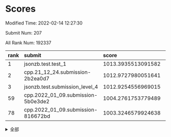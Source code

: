 # Scores

Modified Time: 2022-02-14 12:27:30

Submit Num: 207

All Rank Num: 192337

| rank |               submit               |       score        |       sigma        | pk_num |
| :--- | :--------------------------------- | :----------------- | :----------------- | :----- |
| 1    | jsonzb.test.test_1                 | 1013.3935513091582 | 0.7930086332896648 | 3711   |
| 2    | cpp.21_12_24.submission-2b2ea0d7   | 1012.9727980051641 | 0.8241296773191278 | 3711   |
| 3    | jsonzb.test.submission_level_4     | 1012.9254556969015 | 0.8066325238178906 | 3718   |
| 59   | cpp.2022_01_09.submission-5b0e3de2 | 1004.2761753779489 | 0.7143211395878708 | 3717   |
| 78   | cpp.2022_01_09.submission-816672bd | 1003.3246579924638 | 0.7085331528173614 | 3719   |


<details>
<summary>全部</summary>

| rank |                 submit                 |       score        |       sigma        | pk_num |
| :--- | :------------------------------------- | :----------------- | :----------------- | :----- |
| 1    | jsonzb.test.test_1                     | 1013.3935513091582 | 0.7930086332896648 | 3711   |
| 2    | cpp.21_12_24.submission-2b2ea0d7       | 1012.9727980051641 | 0.8241296773191278 | 3711   |
| 3    | jsonzb.test.submission_level_4         | 1012.9254556969015 | 0.8066325238178906 | 3718   |
| 4    | gobigger.level_3.submission_level_3_10 | 1012.4390038153665 | 0.8004263433646365 | 3716   |
| 5    | gobigger.level_3.submission_level_3_38 | 1012.3903500427607 | 0.8037970367822924 | 3719   |
| 6    | gobigger.level_3.submission_level_3_30 | 1011.354099637554  | 0.7816224759100092 | 3716   |
| 7    | gobigger.level_3.submission_level_3_29 | 1011.33973087356   | 0.7829142850722463 | 3717   |
| 8    | gobigger.level_3.submission_level_3_23 | 1011.2829981754735 | 0.7665685109187248 | 3715   |
| 9    | gobigger.level_3.submission_level_3_13 | 1010.9275804262952 | 0.7711663690637838 | 3716   |
| 10   | gobigger.level_3.submission_level_3_27 | 1010.8761270880119 | 0.7735420263214605 | 3718   |
| 11   | gobigger.level_3.submission_level_3_14 | 1010.7588134899373 | 0.7654299180481103 | 3718   |
| 12   | gobigger.level_3.submission_level_3_48 | 1010.6153562709725 | 0.7489597448437939 | 3720   |
| 13   | gobigger.level_3.submission_level_3_16 | 1010.5197361749504 | 0.7858195321760676 | 3714   |
| 14   | gobigger.level_3.submission_level_3_4  | 1010.5053774594304 | 0.7846973109887773 | 3716   |
| 15   | gobigger.level_3.submission_level_3_41 | 1010.457216015791  | 0.7588403632025708 | 3712   |
| 16   | gobigger.level_3.submission_level_3_6  | 1010.4083811900908 | 0.785498961769079  | 3720   |
| 17   | gobigger.level_3.submission_level_3_24 | 1010.3729387464562 | 0.7640167917124684 | 3713   |
| 18   | gobigger.level_3.submission_level_3_31 | 1010.2392136115759 | 0.760396830391304  | 3720   |
| 19   | gobigger.level_3.submission_level_3_40 | 1010.1605476433252 | 0.7472275408040153 | 3716   |
| 20   | gobigger.level_3.submission_level_3_36 | 1010.1422488130484 | 0.774573847843513  | 3720   |
| 21   | gobigger.level_3.submission_level_3_11 | 1010.0957184734675 | 0.7539655130792375 | 3721   |
| 22   | gobigger.level_3.submission_level_3_42 | 1010.0237149763308 | 0.7495219273654349 | 3719   |
| 23   | gobigger.level_3.submission_level_3_7  | 1010.0097437503824 | 0.779775504496629  | 3717   |
| 24   | gobigger.level_3.submission_level_3_25 | 1009.9463511629814 | 0.7526785274563401 | 3721   |
| 25   | gobigger.level_3.submission_level_3_2  | 1009.9345055835978 | 0.77740012495417   | 3718   |
| 26   | gobigger.level_3.submission_level_3_33 | 1009.9164346168311 | 0.7696851173967824 | 3718   |
| 27   | gobigger.level_3.submission_level_3_26 | 1009.9095957398332 | 0.773554496617392  | 3721   |
| 28   | gobigger.level_3.submission_level_3_3  | 1009.8189541225145 | 0.7561259314513799 | 3712   |
| 29   | gobigger.level_3.submission_level_3_21 | 1009.80053637372   | 0.7656526075800457 | 3720   |
| 30   | gobigger.level_3.submission_level_3_49 | 1009.7938750459648 | 0.7698910321659043 | 3716   |
| 31   | gobigger.level_3.submission_level_3_34 | 1009.791187710722  | 0.7481027265140561 | 3715   |
| 32   | gobigger.level_3.submission_level_3_22 | 1009.68804779589   | 0.7444229745557259 | 3721   |
| 33   | gobigger.level_3.submission_level_3_37 | 1009.6174007531097 | 0.764047878378404  | 3719   |
| 34   | gobigger.level_3.submission_level_3_12 | 1009.600269814465  | 0.7497821068780975 | 3719   |
| 35   | gobigger.level_3.submission_level_3_28 | 1009.5823731822969 | 0.7655594456931298 | 3720   |
| 36   | gobigger.level_3.submission_level_3_39 | 1009.5710120645433 | 0.7481323048841397 | 3722   |
| 37   | gobigger.level_3.submission_level_3_44 | 1009.4907903319229 | 0.7543696408047448 | 3715   |
| 38   | gobigger.level_3.submission_level_3_20 | 1009.4823302083512 | 0.7622065476932878 | 3713   |
| 39   | gobigger.level_3.submission_level_3_18 | 1009.4217236364096 | 0.742688596243542  | 3716   |
| 40   | gobigger.level_3.submission_level_3_19 | 1009.3611275395112 | 0.7726236149742238 | 3719   |
| 41   | gobigger.level_3.submission_level_3_47 | 1009.3111923911551 | 0.7371449358340719 | 3711   |
| 42   | gobigger.level_3.submission_level_3_15 | 1009.2927889918763 | 0.7643033789696185 | 3718   |
| 43   | gobigger.level_3.submission_level_3_45 | 1009.2774712587477 | 0.7733998246566954 | 3716   |
| 44   | gobigger.level_3.submission_level_3_5  | 1009.2707286835317 | 0.7799937686355214 | 3718   |
| 45   | gobigger.level_3.submission_level_3_8  | 1009.2079238077854 | 0.7418143865321973 | 3712   |
| 46   | gobigger.level_3.submission_level_3_32 | 1009.0677918956435 | 0.7464341546934924 | 3711   |
| 47   | gobigger.level_3.submission_level_3_0  | 1008.9697125195366 | 0.738155804333051  | 3718   |
| 48   | gobigger.level_3.submission_level_3_9  | 1008.8669967732163 | 0.7462632266839397 | 3714   |
| 49   | gobigger.level_3.submission_level_3_1  | 1008.6014669710778 | 0.7228683266980007 | 3711   |
| 50   | gobigger.level_3.submission_level_3_17 | 1008.5454575997212 | 0.7617175756932127 | 3718   |
| 51   | gobigger.level_3.submission_level_3_46 | 1008.4093478648111 | 0.7434607742595539 | 3718   |
| 52   | gobigger.level_3.submission_level_3_35 | 1008.2174512508176 | 0.7338248845785921 | 3716   |
| 53   | gobigger.level_3.submission_level_3_43 | 1007.877068665511  | 0.7299183581810083 | 3715   |
| 54   | gobigger.level_1.submission_level_1_22 | 1005.4865141759783 | 0.7280474047228614 | 3720   |
| 55   | gobigger.level_1.submission_level_1_23 | 1004.7660536938274 | 0.7223015971430911 | 3712   |
| 56   | gobigger.level_1.submission_level_1_29 | 1004.7639674847725 | 0.7126653746542788 | 3719   |
| 57   | gobigger.level_1.submission_level_1_33 | 1004.4768283044006 | 0.7181964595529938 | 3714   |
| 58   | gobigger.level_1.submission_level_1_15 | 1004.3202544478071 | 0.7069479880016372 | 3714   |
| 59   | cpp.2022_01_09.submission-5b0e3de2     | 1004.2761753779489 | 0.7143211395878708 | 3717   |
| 60   | gobigger.level_1.submission_level_1_44 | 1004.2652473439301 | 0.7251748809583591 | 3720   |
| 61   | gobigger.level_1.submission_level_1_30 | 1004.2439199101733 | 0.718469201969716  | 3712   |
| 62   | gobigger.level_1.submission_level_1_27 | 1004.2152248356656 | 0.713296769161628  | 3718   |
| 63   | gobigger.level_1.submission_level_1_49 | 1004.0070432344507 | 0.7255434985591516 | 3713   |
| 64   | gobigger.level_1.submission_level_1_48 | 1003.9940536815294 | 0.7282894135736901 | 3720   |
| 65   | gobigger.level_1.submission_level_1_24 | 1003.9335176744868 | 0.7029987026897613 | 3719   |
| 66   | gobigger.level_1.submission_level_1_4  | 1003.8815552693778 | 0.7266381101797844 | 3713   |
| 67   | gobigger.level_1.submission_level_1_19 | 1003.8524911676145 | 0.7187075734997803 | 3721   |
| 68   | gobigger.level_1.submission_level_1_17 | 1003.7912161489332 | 0.7231629927957206 | 3722   |
| 69   | gobigger.level_1.submission_level_1_34 | 1003.7341033368479 | 0.7213411705330245 | 3719   |
| 70   | gobigger.level_1.submission_level_1_1  | 1003.7262603846889 | 0.7162049981590256 | 3720   |
| 71   | gobigger.level_1.submission_level_1_18 | 1003.6748219544037 | 0.7206794108839126 | 3719   |
| 72   | gobigger.level_1.submission_level_1_39 | 1003.6055378266142 | 0.7181165265719609 | 3713   |
| 73   | gobigger.level_1.submission_level_1_35 | 1003.6030048197397 | 0.7101888686660873 | 3717   |
| 74   | gobigger.level_1.submission_level_1_7  | 1003.4696712766552 | 0.7201982732197723 | 3718   |
| 75   | gobigger.level_1.submission_level_1_6  | 1003.4276151855364 | 0.7164144339614906 | 3720   |
| 76   | gobigger.level_1.submission_level_1_42 | 1003.4104792664048 | 0.7203926451971342 | 3713   |
| 77   | gobigger.level_1.submission_level_1_31 | 1003.3444656959948 | 0.7136146738529622 | 3716   |
| 78   | cpp.2022_01_09.submission-816672bd     | 1003.3246579924638 | 0.7085331528173614 | 3719   |
| 79   | gobigger.level_1.submission_level_1_43 | 1003.3136136250237 | 0.7063999894176686 | 3711   |
| 80   | gobigger.level_1.submission_level_1_41 | 1003.3032594243122 | 0.7244014041587538 | 3719   |
| 81   | gobigger.level_1.submission_level_1_47 | 1003.2197914790947 | 0.7174618565957959 | 3716   |
| 82   | gobigger.level_1.submission_level_1_5  | 1003.1757808859535 | 0.7215394849716324 | 3710   |
| 83   | gobigger.level_1.submission_level_1_11 | 1003.1249917116102 | 0.7145151496697125 | 3716   |
| 84   | gobigger.level_1.submission_level_1_2  | 1003.0850899587268 | 0.7244486038510093 | 3713   |
| 85   | gobigger.level_1.submission_level_1_36 | 1003.0577900508364 | 0.7233813723441997 | 3714   |
| 86   | gobigger.level_1.submission_level_1_16 | 1002.9442876938384 | 0.7145823533210577 | 3724   |
| 87   | gobigger.level_1.submission_level_1_3  | 1002.900605399691  | 0.7210484651460202 | 3716   |
| 88   | gobigger.level_1.submission_level_1_8  | 1002.900434837445  | 0.7113075951308948 | 3720   |
| 89   | gobigger.level_1.submission_level_1_45 | 1002.8768275476776 | 0.7061942792234708 | 3711   |
| 90   | gobigger.level_1.submission_level_1_32 | 1002.8476511542628 | 0.7081019023598935 | 3716   |
| 91   | gobigger.level_1.submission_level_1_0  | 1002.8148201788887 | 0.7072808562656148 | 3713   |
| 92   | gobigger.level_1.submission_level_1_9  | 1002.5703364538928 | 0.709633255527456  | 3714   |
| 93   | gobigger.level_1.submission_level_1_25 | 1002.5509441754222 | 0.7059000537807872 | 3715   |
| 94   | gobigger.level_1.submission_level_1_46 | 1002.54732885917   | 0.7048968001771769 | 3713   |
| 95   | gobigger.level_1.submission_level_1_12 | 1002.5101224545238 | 0.7161950728507517 | 3717   |
| 96   | gobigger.level_1.submission_level_1_13 | 1002.4534151770733 | 0.7091240936316463 | 3717   |
| 97   | gobigger.level_1.submission_level_1_14 | 1002.4329002164906 | 0.7106887546586377 | 3719   |
| 98   | gobigger.level_1.submission_level_1_26 | 1002.3095138655802 | 0.7119355337572578 | 3716   |
| 99   | gobigger.level_1.submission_level_1_10 | 1002.3044764375152 | 0.7145821876623858 | 3717   |
| 100  | gobigger.level_1.submission_level_1_20 | 1002.2451652651428 | 0.7156053957107051 | 3716   |
| 101  | gobigger.level_1.submission_level_1_28 | 1002.2023521171457 | 0.7064654096568296 | 3719   |
| 102  | gobigger.level_1.submission_level_1_38 | 1002.1112590486144 | 0.7151729352168916 | 3714   |
| 103  | gobigger.level_1.submission_level_1_37 | 1002.0419027186007 | 0.72403436515571   | 3717   |
| 104  | gobigger.level_1.submission_level_1_21 | 1001.8059565483261 | 0.7141532305586267 | 3715   |
| 105  | gobigger.level_1.submission_level_1_40 | 1001.7463408431269 | 0.7227143658193118 | 3715   |
| 106  | gobigger.random.submission_random_37   | 997.9662416890608  | 0.7110015219954308 | 3717   |
| 107  | gobigger.random.submission_random_6    | 997.7711171967413  | 0.7049095954883863 | 3715   |
| 108  | gobigger.random.submission_random_31   | 997.5030020278178  | 0.7098812605286972 | 3720   |
| 109  | gobigger.random.submission_random_47   | 996.9380493189251  | 0.7104550433960232 | 3719   |
| 110  | gobigger.random.submission_random_43   | 996.8969124744015  | 0.7105599072792174 | 3714   |
| 111  | gobigger.random.submission_random_44   | 996.7758898854685  | 0.7074484554559863 | 3719   |
| 112  | gobigger.random.submission_random_25   | 996.7440710891807  | 0.7047770080750123 | 3718   |
| 113  | gobigger.random.submission_random_23   | 996.7322140374274  | 0.7241416696367755 | 3717   |
| 114  | gobigger.random.submission_random_40   | 996.6414915318601  | 0.7206948973157731 | 3720   |
| 115  | gobigger.random.submission_random_0    | 996.5229764598471  | 0.7142206362778896 | 3715   |
| 116  | gobigger.random.submission_random_46   | 996.5224211008574  | 0.6999235358873355 | 3718   |
| 117  | gobigger.random.submission_random_12   | 996.5048146461428  | 0.7059315973850994 | 3720   |
| 118  | gobigger.random.submission_random_18   | 996.4728906047513  | 0.7036326749764185 | 3720   |
| 119  | gobigger.random.submission_random_2    | 996.290514703863   | 0.7260995173653214 | 3718   |
| 120  | gobigger.random.submission_random_38   | 996.2333590399993  | 0.7193539646355407 | 3721   |
| 121  | gobigger.random.submission_random_24   | 996.232270330791   | 0.7168220828219033 | 3722   |
| 122  | gobigger.random.submission_random_28   | 996.1577158035933  | 0.7040380044306668 | 3720   |
| 123  | gobigger.random.submission_random_7    | 996.128377474163   | 0.7072660514896837 | 3720   |
| 124  | gobigger.random.submission_random_48   | 996.0795492518956  | 0.7193026065842097 | 3717   |
| 125  | gobigger.random.submission_random_15   | 996.0202432805447  | 0.7008797345460658 | 3718   |
| 126  | gobigger.random.submission_random_20   | 996.0163343124999  | 0.7026331567081792 | 3718   |
| 127  | gobigger.random.submission_random_27   | 996.0102856606179  | 0.7110549369368295 | 3713   |
| 128  | gobigger.random.submission_random_16   | 996.0050153729413  | 0.7063707930694467 | 3714   |
| 129  | gobigger.random.submission_random_39   | 996.003539811065   | 0.7075593082836555 | 3717   |
| 130  | gobigger.random.submission_random_21   | 995.9986200819698  | 0.7026162751044385 | 3715   |
| 131  | gobigger.random.submission_random_41   | 995.982904682609   | 0.6973944708533639 | 3718   |
| 132  | gobigger.random.submission_random_33   | 995.925648877328   | 0.7186867809479588 | 3716   |
| 133  | gobigger.random.submission_random_30   | 995.9164988354663  | 0.7222118811239977 | 3715   |
| 134  | gobigger.random.submission_random_49   | 995.854000913646   | 0.7154027969316585 | 3719   |
| 135  | gobigger.random.submission_random_8    | 995.8396675410767  | 0.7129025146171567 | 3718   |
| 136  | gobigger.random.submission_random_35   | 995.7381873571028  | 0.7053289621554524 | 3719   |
| 137  | gobigger.random.submission_random_19   | 995.7381017775471  | 0.7057870744994629 | 3716   |
| 138  | gobigger.random.submission_random_10   | 995.7369990759457  | 0.7201808969387181 | 3715   |
| 139  | gobigger.random.submission_random_1    | 995.5871421957662  | 0.7026245597274197 | 3714   |
| 140  | gobigger.random.submission_random_17   | 995.4772534530192  | 0.7100072939311386 | 3721   |
| 141  | gobigger.random.submission_random_42   | 995.4629651229559  | 0.6953417081105236 | 3714   |
| 142  | gobigger.random.submission_random_32   | 995.3989711752012  | 0.6997749262245045 | 3718   |
| 143  | gobigger.random.submission_random_34   | 995.3859295487946  | 0.7000968022978747 | 3715   |
| 144  | gobigger.random.submission_random_9    | 995.3404859743413  | 0.7140596303160348 | 3719   |
| 145  | gobigger.random.submission_random_5    | 995.2617496285924  | 0.7181342092311707 | 3715   |
| 146  | gobigger.random.submission_random_14   | 995.2565871245841  | 0.7032450069874612 | 3717   |
| 147  | gobigger.random.submission_random_13   | 995.2117959117304  | 0.7131519431013642 | 3714   |
| 148  | gobigger.random.submission_random_22   | 995.0869258816265  | 0.7237672732846456 | 3714   |
| 149  | gobigger.random.submission_random_36   | 995.0840237840972  | 0.7207299618778482 | 3721   |
| 150  | gobigger.random.submission_random_4    | 995.0680087885986  | 0.7012100718162816 | 3715   |
| 151  | gobigger.random.submission_random_26   | 995.0594797373456  | 0.7202239260954654 | 3715   |
| 152  | gobigger.level_2.submission_level_2_27 | 994.7284691290066  | 0.726075140774429  | 3718   |
| 153  | gobigger.random.submission_random_11   | 994.5251484033939  | 0.707656417116417  | 3713   |
| 154  | gobigger.random.submission_random_45   | 994.426405021543   | 0.7268264755460033 | 3714   |
| 155  | gobigger.random.submission_random_3    | 994.3873740545581  | 0.739021786577224  | 3712   |
| 156  | gobigger.random.submission_random_29   | 994.3158881779173  | 0.7159895733994888 | 3715   |
| 157  | gobigger.level_2.submission_level_2_0  | 993.7348408312567  | 0.7334836078519041 | 3715   |
| 158  | gobigger.level_2.submission_level_2_43 | 993.4908288510143  | 0.7335703715329253 | 3713   |
| 159  | gobigger.level_2.submission_level_2_39 | 993.4395869211648  | 0.7401755500613908 | 3720   |
| 160  | gobigger.level_2.submission_level_2_17 | 993.0862682796322  | 0.7507422675924702 | 3719   |
| 161  | gobigger.level_2.submission_level_2_4  | 993.0629934914674  | 0.7303972768060976 | 3715   |
| 162  | gobigger.level_2.submission_level_2_26 | 993.0593695125287  | 0.7260535515558736 | 3717   |
| 163  | gobigger.level_2.submission_level_2_14 | 992.9641690808962  | 0.7293266883544262 | 3711   |
| 164  | gobigger.level_2.submission_level_2_49 | 992.9206653321163  | 0.7304392639518142 | 3720   |
| 165  | gobigger.level_2.submission_level_2_1  | 992.894376536079   | 0.7407065278865611 | 3718   |
| 166  | gobigger.level_2.submission_level_2_40 | 992.852826380039   | 0.7419828048822127 | 3713   |
| 167  | gobigger.level_2.submission_level_2_2  | 992.8497166959795  | 0.7428430587657676 | 3716   |
| 168  | gobigger.level_2.submission_level_2_7  | 992.835458094759   | 0.735291762474103  | 3718   |
| 169  | gobigger.level_2.submission_level_2_16 | 992.7346633710345  | 0.732132468899627  | 3714   |
| 170  | gobigger.level_2.submission_level_2_36 | 992.7310052113294  | 0.7402788031858185 | 3718   |
| 171  | gobigger.level_2.submission_level_2_44 | 992.730837828033   | 0.7375845789588601 | 3724   |
| 172  | gobigger.level_2.submission_level_2_5  | 992.7001178761526  | 0.747380890976117  | 3711   |
| 173  | gobigger.level_2.submission_level_2_12 | 992.6845803069034  | 0.7517331857010584 | 3717   |
| 174  | gobigger.level_2.submission_level_2_34 | 992.6815539445146  | 0.7405225926555123 | 3719   |
| 175  | gobigger.level_2.submission_level_2_10 | 992.5575521807718  | 0.7378367088498727 | 3726   |
| 176  | gobigger.level_2.submission_level_2_31 | 992.5407176618959  | 0.7576461185811162 | 3712   |
| 177  | gobigger.level_2.submission_level_2_8  | 992.4720799166043  | 0.7332984192129127 | 3712   |
| 178  | gobigger.level_2.submission_level_2_48 | 992.4511823717323  | 0.7380015302705698 | 3718   |
| 179  | gobigger.level_2.submission_level_2_13 | 992.4370714281491  | 0.7352309612004446 | 3714   |
| 180  | gobigger.level_2.submission_level_2_46 | 992.3956407323869  | 0.733298918571628  | 3718   |
| 181  | gobigger.level_2.submission_level_2_42 | 992.3479417910808  | 0.7435045803566896 | 3718   |
| 182  | gobigger.level_2.submission_level_2_47 | 992.3077335012639  | 0.7390308794454311 | 3719   |
| 183  | gobigger.level_2.submission_level_2_29 | 992.2856298325272  | 0.7526672778197787 | 3718   |
| 184  | gobigger.level_2.submission_level_2_25 | 992.2640044066397  | 0.7493349637701375 | 3716   |
| 185  | gobigger.level_2.submission_level_2_41 | 992.1367175641915  | 0.7440016821775037 | 3714   |
| 186  | gobigger.level_2.submission_level_2_9  | 992.0150018722743  | 0.7549562584989816 | 3717   |
| 187  | gobigger.level_2.submission_level_2_37 | 992.0118033252129  | 0.7392541814502833 | 3721   |
| 188  | gobigger.level_2.submission_level_2_24 | 991.8878684445672  | 0.7391763302606541 | 3715   |
| 189  | gobigger.level_2.submission_level_2_20 | 991.8143233076845  | 0.7788460523565431 | 3716   |
| 190  | gobigger.level_2.submission_level_2_21 | 991.7559497070274  | 0.7291328226600192 | 3717   |
| 191  | gobigger.level_2.submission_level_2_15 | 991.7058483493734  | 0.7526344276403141 | 3715   |
| 192  | gobigger.level_2.submission_level_2_38 | 991.6736838319239  | 0.7438776018323332 | 3718   |
| 193  | gobigger.level_2.submission_level_2_23 | 991.6716517391343  | 0.7491840655069256 | 3719   |
| 194  | gobigger.level_2.submission_level_2_3  | 991.6456805865993  | 0.746151495179468  | 3715   |
| 195  | gobigger.level_2.submission_level_2_11 | 991.4805639509655  | 0.7479258103087536 | 3717   |
| 196  | gobigger.level_2.submission_level_2_45 | 991.4117737064648  | 0.7534815617363304 | 3717   |
| 197  | gobigger.level_2.submission_level_2_6  | 991.3299612189193  | 0.7464394508381963 | 3716   |
| 198  | gobigger.level_2.submission_level_2_18 | 991.2503025752768  | 0.7517995511793608 | 3720   |
| 199  | gobigger.level_2.submission_level_2_22 | 991.0450565950503  | 0.7503162731177646 | 3713   |
| 200  | gobigger.level_2.submission_level_2_33 | 990.995038772715   | 0.7718427297217789 | 3713   |
| 201  | gobigger.level_2.submission_level_2_30 | 990.9924072228984  | 0.7548934483333694 | 3719   |
| 202  | gobigger.level_2.submission_level_2_28 | 990.4957591641432  | 0.7615720737142866 | 3719   |
| 203  | gobigger.level_2.submission_level_2_19 | 990.2917355189687  | 0.7471619679041365 | 3712   |
| 204  | gobigger.level_2.submission_level_2_32 | 990.2859620757783  | 0.7765616117307717 | 3721   |
| 205  | gobigger.level_2.submission_level_2_35 | 990.2721080418925  | 0.7673978097533083 | 3714   |
| 206  | gobigger.none.submission_none_1        | 977.3979055440051  | 1.3127638502902723 | 3717   |
| 207  | gobigger.none.submission_none_0        | 975.3211648389126  | 1.5970777683217383 | 3717   |

</details>